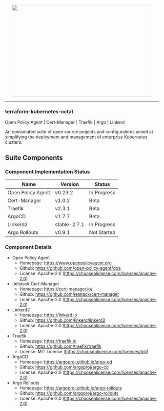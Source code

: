 <p align="center">
  <img width="460" height="300" src="https://github.com/project-octal/terraform-kubernetes-octal/raw/main/docs/images/project-octal.svg" unselectable="on">
</p>

---
### terraform-kubernetes-octal

Open Policy Agent | Cert-Manager | Traefik | Argo | Linkerd

An opinionated suite of open source projects and configurations aimed at simplifying the deployment and management of enterprise Kubernetes clusters.

## Suite Components
### Component Implementation Status
| Name                  | Version   | Status    |
| --------------------- | --------- | --------- |
| Open Policy Agent     | v0.23.2 | In Progress  |
| Cert-Manager | v1.0.2 | Beta  |
| Traefik               | v2.3.1 | Beta  |
| ArgoCD                | v1.7.7 | Beta  |
| Linkerd2              | stable-2.7.1  | In Progress  |
| Argo Rollouts         | v0.9.1 | Not Started  |

### Component Details
- Open Policy Agent
    - Homepage: https://www.openpolicyagent.org
    - Github: https://github.com/open-policy-agent/opa
    - License: Apache-2.0 (https://choosealicense.com/licenses/apache-2.0)
- Jetstack Cert-Manager
    - Homepage: https://cert-manager.io/
    - Github: https://github.com/jetstack/cert-manager
    - License: Apache-2.0 (https://choosealicense.com/licenses/apache-2.0)
- Linkerd2
    - Homepage: https://linkerd.io
    - Github: https://github.com/linkerd/linkerd2
    - License: Apache-2.0 (https://choosealicense.com/licenses/apache-2.0)
- Traefik
    - Homepage: https://traefik.io
    - Github: https://github.com/traefik/traefik
    - License: MIT License (https://choosealicense.com/licenses/mit)
- ArgoCD
    - Homepage: https://argoproj.github.io/argo-cd
    - Github: https://github.com/argoproj/argo-cd
    - License: Apache-2.0 (https://choosealicense.com/licenses/apache-2.0)
- Argo Rollouts
    - Homepage: https://argoproj.github.io/argo-rollouts
    - Github: https://github.com/argoproj/argo-rollouts
    - License: Apache-2.0 (https://choosealicense.com/licenses/apache-2.0)

